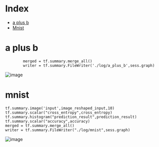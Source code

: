 # Index
- [a plus b](#a-plus-b)
- [Mnist](#mnist)
# a plus b
```
        merged = tf.summary.merge_all()
        writer = tf.summary.FileWriter('./log/a_plus_b',sess.graph)    
```
![image](https://user-images.githubusercontent.com/2216970/52910306-88ba2e00-32d0-11e9-82dd-aa0b2c078586.png)
# mnist
```
tf.summary.image('input',image_reshaped_input,10)
tf.summary.scalar("cross_entropy",cross_entropy)
tf.summary.histogram("prediction_result",prediction_result)
tf.summary.scalar("accuracy",accuracy)
merged = tf.summary.merge_all()
writer = tf.summary.FileWriter("./log/mnist",sess.graph)
```
![image](https://user-images.githubusercontent.com/2216970/52911008-f9b21380-32d9-11e9-802a-ce6e085db2d5.png)
